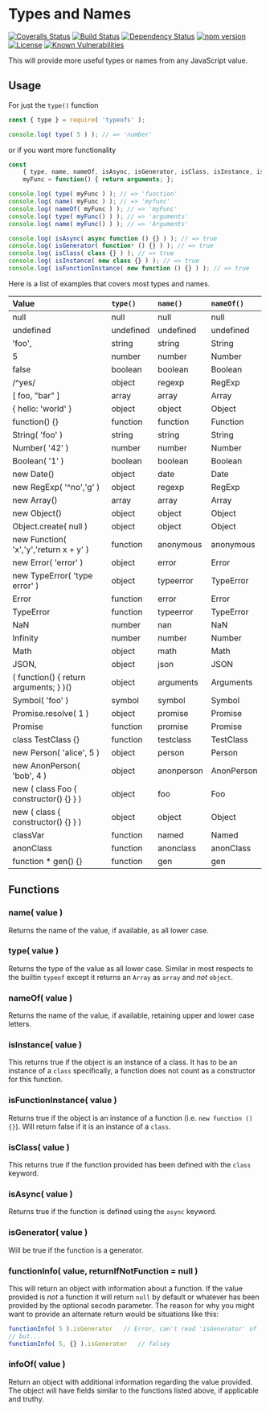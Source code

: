 Types and Names
===============

[![Coveralls Status][coveralls-image]][coveralls-url] [![Build Status][travis-image]][travis-url]  [![Dependency Status][depstat-image]][depstat-url] [![npm version][npm-image]][npm-url] [![License][license-image]][license-url] [![Known Vulnerabilities][snyk-image]][snyk-url]

This will provide more useful types or names from any JavaScript value.

## Usage
For just the `type()` function
```js
const { type } = require( 'typeofs' );

console.log( type( 5 ) ); // => 'number'
```
or if you want more functionality
```js
const 
    { type, name, nameOf, isAsync, isGenerator, isClass, isInstance, isFunctionInstance } = require( 'typeofs' ),
    myFunc = function() { return arguments; };

console.log( type( myFunc ) ); // => 'function'
console.log( name( myFunc ) ); // => 'myfunc'
console.log( nameOf( myFunc ) ); // => 'myFunc'
console.log( type( myFunc() ) ); // => 'arguments'
console.log( name( myFunc() ) ); // => 'Arguments'

console.log( isAsync( async function () {} ) ); // => true
console.log( isGenerator( function* () {} ) ); // => true
console.log( isClass( class {} ) ); // => true
console.log( isInstance( new class {} ) ); // => true
console.log( isFunctionInstance( new function () {} ) ); // => true

```
Here is a list of examples that covers most types and names.

| Value | `type()` | `name()` | `nameOf()` |
| :--- | :--- | :--- | :--- |
| null | null | null | null |
| undefined | undefined | undefined | undefined |
| 'foo', | string | string | String |
| 5 | number | number | Number |
| false | boolean | boolean | Boolean |
| /^yes/ | object | regexp | RegExp |
| [ foo, "bar" ] | array | array | Array |
| { hello: 'world' } | object | object | Object |
| function() {} | function | function | Function |
| String( 'foo' ) | string | string | String |
| Number( '42' ) | number | number | Number |
| Boolean( '1' ) | boolean | boolean | Boolean |
| new Date() | object | date | Date |
| new RegExp( '^no','g' ) | object | regexp | RegExp |
| new Array() | array | array | Array |
| new Object() | object | object | Object |
| Object.create( null ) | object | object | Object |
| new Function( 'x','y','return x + y' ) | function | anonymous | anonymous |
| new Error( 'error' ) | object | error | Error |
| new TypeError( 'type error' ) | object | typeerror | TypeError |
| Error | function | error | Error |
| TypeError | function | typeerror | TypeError |
| NaN | number | nan | NaN |
| Infinity | number | number | Number |
| Math | object | math | Math |
| JSON, | object | json | JSON |
| ( function() { return arguments; } )() | object | arguments | Arguments |
| Symbol( 'foo' ) | symbol | symbol | Symbol |
| Promise.resolve( 1 ) | object | promise | Promise |
| Promise | function | promise | Promise |
| class TestClass {} | function | testclass | TestClass |
| new Person( 'alice', 5 ) | object | person | Person |
| new AnonPerson( 'bob', 4 ) | object | anonperson | AnonPerson |
| new ( class Foo { constructor() {} } ) | object | foo | Foo |
| new ( class { constructor() {} } ) | object | object | Object |
| classVar | function | named | Named |
| anonClass | function | anonclass | anonClass |
| function * gen() {} | function | gen | gen |

## Functions

### name( value )
Returns the name of the value, if available, as all lower case.

### type( value )
Returns the type of the value as all lower case. Similar in most respects to the
builtin `typeof` except it returns an `Array` as `array` and _not_ `object`.

### nameOf( value )
Returns the name of the value, if available, retaining upper and lower case letters.

### isInstance( value )
This returns true if the object is an instance of a class. It has to be an instance of a `class` specifically,
a function does not count as a constructor for this function.

### isFunctionInstance( value )
Returns true if the object is an instance of a function (i.e. `new function () {}`). Will return
false if it is an instance of a `class`.

### isClass( value )
This returns true if the function provided has been defined with the `class` keyword.

### isAsync( value )
Returns true if the function is defined using the `async` keyword.

### isGenerator( value )
Will be true if the function is a generator.

### functionInfo( value, returnIfNotFunction = null )
This will return an object with information about a function. If the value provided is _not_ a function
it will return `null` by default or whatever has been provided by the optional secodn parameter. The reason
for why you might want to provide an alternate return would be situations like this:
```js
functionInfo( 5 ).isGenerator   // Error, can't read 'isGenerator' of 'null'
// but...
functionInfo( 5, {} ).isGenerator   // falsey
```

### infoOf( value )
Return an object with additional information regarding the value provided. The object will have fields similar
to the functions listed above, if applicable and truthy.

[coveralls-url]: https://coveralls.io/github/julianjensen/typeofs?branch=master
[travis-url]: https://travis-ci.org/julianjensen/typeofs
[snyk-url]: https://snyk.io/test/github/julianjensen/typeofs
[license-image]: https://img.shields.io/badge/license-MIT-brightgreen.svg
[snyk-image]: https://snyk.io/test/github/julianjensen/typeofs/badge.svg
[travis-image]: http://img.shields.io/travis/julianjensen/typeofs.svg
[license-url]: https://github.com/julianjensen/typeofs/blob/master/LICENSE
[coveralls-image]: https://coveralls.io/repos/github/julianjensen/typeofs/badge.svg?branch=master
[depstat-url]: https://gemnasium.com/github.com/julianjensen/typeofs
[depstat-image]: https://gemnasium.com/badges/github.com/julianjensen/typeofs.svg
[npm-image]: https://badge.fury.io/js/typeofs.svg
[npm-url]: https://badge.fury.io/js/typeofs
